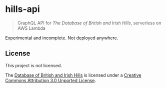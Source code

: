 # hills-api

> GraphQL API for _The Database of British and Irish Hills_, serverless on AWS Lambda

Experimental and incomplete. Not deployed anywhere.

## License

This project is not licensed.

The [Database of British and Irish Hills](http://www.hills-database.co.uk/) is licensed under a [Creative Commons Attribution 3.0 Unported License](http://creativecommons.org/licenses/by/3.0/deed.en_GB).
